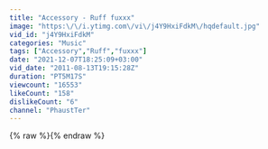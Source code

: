 ```yaml
---
title: "Accessory - Ruff fuxxx"
image: "https:\/\/i.ytimg.com\/vi\/j4Y9HxiFdkM\/hqdefault.jpg"
vid_id: "j4Y9HxiFdkM"
categories: "Music"
tags: ["Accessory","Ruff","fuxxx"]
date: "2021-12-07T18:25:09+03:00"
vid_date: "2011-08-13T19:15:28Z"
duration: "PT5M17S"
viewcount: "16553"
likeCount: "158"
dislikeCount: "6"
channel: "PhaustTer"
---
```

{% raw %}{% endraw %}
